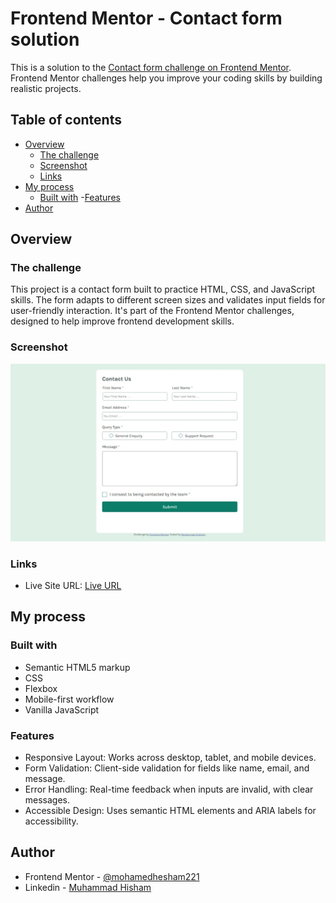 # Frontend Mentor - Contact form solution

This is a solution to the [Contact form challenge on Frontend Mentor](https://www.frontendmentor.io/challenges/contact-form--G-hYlqKJj). Frontend Mentor challenges help you improve your coding skills by building realistic projects.

## Table of contents

- [Overview](#overview)
  - [The challenge](#the-challenge)
  - [Screenshot](#screenshot)
  - [Links](#links)
- [My process](#my-process)
  - [Built with](#built-with)
  -[Features](#features)
- [Author](#author)

## Overview

### The challenge

This project is a contact form built to practice HTML, CSS, and JavaScript skills. The form adapts to different screen sizes and validates input fields for user-friendly interaction. It's part of the Frontend Mentor challenges, designed to help improve frontend development skills.

### Screenshot

![Screenshot of the solution](./assets//images//screenshot.jpeg)

### Links

- Live Site URL: [Live URL](https://contact-form-main2024.vercel.app/)

## My process

### Built with

- Semantic HTML5 markup
- CSS
- Flexbox
- Mobile-first workflow
- Vanilla JavaScript

### Features

- Responsive Layout: Works across desktop, tablet, and mobile devices.
- Form Validation: Client-side validation for fields like name, email, and message.
- Error Handling: Real-time feedback when inputs are invalid, with clear messages.
- Accessible Design: Uses semantic HTML elements and ARIA labels for accessibility.

## Author

- Frontend Mentor - [@mohamedhesham221](https://www.frontendmentor.io/profile/mohamedhesham221)
- Linkedin - [Muhammad Hisham](https://www.linkedin.com/in/muhammad-hisham-23544b253/)
